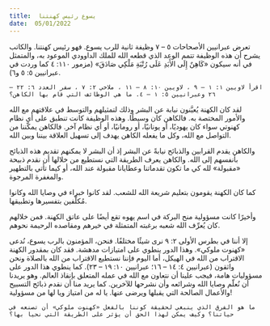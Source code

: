 ```yaml
---
title:  يسوع رئيس كهنتنا
date:  05/01/2022
---
```


تعرض عبرانيين الأصحاحات ٥ – ٧ وظيفة ثانية للرب يسوع. فهو رئيس كهنتنا. والكاتب يشرح أن هذه الوظيفة تتمم الوعد الذي قطعه الله للملك الداوودي الموعود به، والمتمثل في أنه سيكون «كَاهِنٌ إِلَى الأَبَدِ عَلَى رُتْبَةِ مَلْكِي صَادَقَ» (مزمور ١١٠: ٤ كما وردت في عبرانيين ٥: ٥ و٦).

`اقرأ لاويين ١: ١ – ٩ ، لاويين ١٠: ٨ – ١١ ، ملاخي ٢: ٧ ، سفر العدد ٦: ٢٢ – ٢٦ وعبرانيين ٥: ١ – ٤. ما هي الوظائف التي قام بها الكاهن؟`

لقد كان الكهنة يُعيَّنون نيابة عن البشر وذلك لتمثيلهم والتوسط في علاقتهم مع الله والأمور المختصة به. فالكاهن كان وسيطًا. وهذه الوظيفة كانت تنطبق على أي نظام كهنوتي سواء كان يهوديًا، أو يونانيًا، أو رومانيًا، أو أي نظام آخر. فالكاهن يمكّننا من التواصل مع الله، وكل ما يفعله الكاهن يهدف إلى تسهيل العلاقة بيننا وبين الله.

والكاهن يقدم القرابين والذبائح نيابةً عن البشر إذ أن البشر لا يمكنهم تقديم هذه الذبائح بأنفسهم إلى الله. والكاهن يعرف الطريقة التي نستطيع من خلالها أن نقدم ذبيحة «مقبولة» لله كي ما تكون تقدماتنا وعطايانا مقبولة عند الله، أو كيما تأتي بالتطهير والمغفرة المرجوة.

كما كان الكهنة يقومون بتعليم شريعة الله للشعب. لقد كانوا خبراء في وصايا الله وكانوا مُكلَّفين بتفسيرها وتطبيقها.

وأخيرًا كانت مسؤولية منح البركة في اسم يهوه تقع أيضًا على عاتق الكهنة. فمن خلالهم كان يُعرِّف الله شعبه برغبته المتمثلة في خيرهم ومقاصده الرحيمة نحوهم.

إلا أننا في بطرس الأولى ٢: ٩ نرى شيئًا مختلفًا. فنحن، المؤمنون بالرب يسوع، نُدعى «كهنوت ملوكي». وهذا الدور ينطوي على امتيازات مدهشة. فقد كان بمقدور الكهنة الاقتراب من الله في الهيكل، أما اليوم فإننا نستطيع الاقتراب من الله بالصلاة ونحن واثقون (عبرانيين ٤: ١٤ – ١٦؛ عبرانيين ١٠: ١٩ – ٢٣). كما ينطوي هذا الدور على مسؤوليات هامة، فيجب علينا أن نتعاون مع الله في عمله المتعلق بإنقاذ العالم. وهو يريدنا أن نُعلّم وصايا الله وشرائعه وأن نشرحها للآخرين. كما يريد منا أن نقدم ذبائح التسبيح والأعمال الصالحة التي يقبلها ويرضى عنها. يا له من امتياز ويا لها من مسؤولية!

`ما هو الفرق الذي ينبغي لحقيقة كوننا بالفعل «كهنوت ملوكي» أن تصنعه في حياتنا؟ وكيف يمكن لهذا الحق أن يؤثر على الطريقة التي نحيا بها؟`